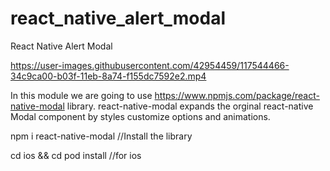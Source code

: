 # react_native_alert_modal
React Native Alert Modal


https://user-images.githubusercontent.com/42954459/117544466-34c9ca00-b03f-11eb-8a74-f155dc7592e2.mp4


In this module we are going to use https://www.npmjs.com/package/react-native-modal library. react-native-modal expands the orginal react-native Modal component by styles customize options and animations.


npm i react-native-modal //Install the library

cd ios && cd pod install //for ios
